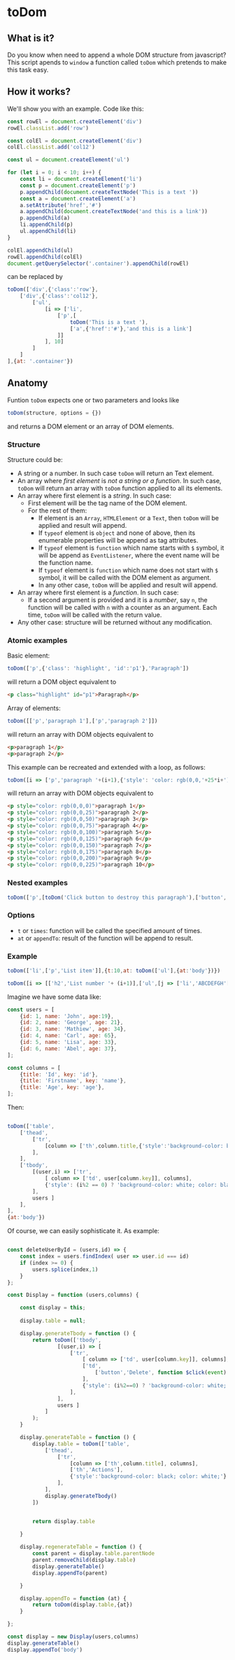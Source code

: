 # toDom
## What is it?
Do you know when need to append a whole DOM structure from javascript?
This script apends to `window` a function called `toDom` which pretends to make this task easy.

## How it works?
We'll show you with an example.
Code like this:
```javascript
const rowEl = document.createElement('div')
rowEl.classList.add('row')

const colEl = document.createElement('div')
colEl.classList.add('col12')

const ul = document.createElement('ul')

for (let i = 0; i < 10; i++) {
    const li = document.createElement('li')
    const p = document.createElement('p')
    p.appendChild(document.createTextNode('This is a text '))
    const a = document.createElement('a')
    a.setAttribute('href','#')
    a.appendChild(document.createTextNode('and this is a link'))
    p.appendChild(a)
    li.appendChild(p)
    ul.appendChild(li)
}

colEl.appendChild(ul)
rowEl.appendChild(colEl)
document.getQuerySelector('.container').appendChild(rowEl)
```

can be replaced by
```javascript
toDom(['div',{'class':'row'},
    ['div',{'class':'col12'},
        ['ul',
            [i => ['li',
                ['p',[
                    toDom('This is a text '),
                    ['a',{'href':'#'},'and this is a link']
                ]]
            ], 10]
        ]
    ]
],{at: '.container'})
```

## Anatomy
Funtion `toDom` expects one or two parameters and looks like
```javascript
toDom(structure, options = {})
```
and returns a DOM element or an array of DOM elements.

### Structure
Structure could be:
- A string or a number. In such case `toDom` will return an Text element.
- An array where *first element* is *not a string or a function*. In such case, `toDom` will return an array with `toDom` function applied to all its elements.
- An array where first element is a *string*. In such case:
    - First element will be the tag name of the DOM element.
    - For the rest of them:
        - If element is an `Array`, `HTMLElement` or a `Text`, then `toDom` will be applied and result will append.
        - If `typeof` element is `object` and none of above, then its enumerable properties will be append as tag attributes.
        - If `typeof` element is `function` which name starts with `$` symbol, it will be append as `EventListener`, where the event name will be the function name.
        - If `typeof` element is `function` which name does not start with `$` symbol, it will be called with the DOM element as argument.
        - In any other case, `toDom` will be applied and result will append.
- An array where first element is a *function*. In such case:
    - If a second argument is provided and it is a *number*, say `n`, the function will be called with `n` with a counter as an argument. Each time, `toDom` will be called with the return value.
- Any other case: structure will be returned without any modification.

### Atomic examples
Basic element:
```javascript
toDom(['p',{'class': 'highlight', 'id':'p1'},'Paragraph'])
```
will return a DOM object equivalent to
```html
<p class="highlight" id="p1">Paragraph</p>
```
Array of elements:
```javascript
toDom([['p','paragraph 1'],['p','paragraph 2']])
```
will return an array with DOM objects equivalent to
```html
<p>paragraph 1</p>
<p>paragraph 2</p>
```
This example can be recreated and extended with a loop, as follows:
```javascript
toDom([i => ['p','paragraph '+(i+1),{'style': 'color: rgb(0,0,'+25*i+')'}], 10])
```
will return an array with DOM objects equivalent to
```html
<p style="color: rgb(0,0,0)">paragraph 1</p>
<p style="color: rgb(0,0,25)">paragraph 2</p>
<p style="color: rgb(0,0,50)">paragraph 3</p>
<p style="color: rgb(0,0,75)">paragraph 4</p>
<p style="color: rgb(0,0,100)">paragraph 5</p>
<p style="color: rgb(0,0,125)">paragraph 6</p>
<p style="color: rgb(0,0,150)">paragraph 7</p>
<p style="color: rgb(0,0,175)">paragraph 8</p>
<p style="color: rgb(0,0,200)">paragraph 9</p>
<p style="color: rgb(0,0,225)">paragraph 10</p>
```

### Nested examples
```javascript
toDom(['p',[toDom('Click button to destroy this paragraph'),['button','Destroy',function $click() { this.parentNode.parentNode.removeChild(this.parentNode)}]]])
```

### Options
- `t` or `times`: function will be called the specified amount of times.
- `at` or `appendTo`: result of the function will be append to result.

### Example
```javascript
toDom(['li',['p','List item']],{t:10,at: toDom(['ul'],{at:'body'})})
```

```javascript
toDom([i => [['h2','List number '+ (i+1)],['ul',[j => ['li','ABCDEFGH'[i]+'. Element '+j],1,7]]],5],{at: 'body'})
```
Imagine we have some data like:
```javascript
const users = [
    {id: 1, name: 'John', age:19},
    {id: 2, name: 'George', age: 21},
    {id: 3, name: 'Mathiew', age: 34},
    {id: 4, name: 'Carl', age: 65},
    {id: 5, name: 'Lisa', age: 33},
    {id: 6, name: 'Abel', age: 37},
];

const columns = [
    {title: 'Id', key: 'id'},
    {title: 'Firstname', key: 'name'},
    {title: 'Age', key: 'age'},
];
```

Then:
```javascript

toDom(['table',
    ['thead',
        ['tr',
            [column => ['th',column.title,{'style':'background-color: black; color: white;'}], columns],
        ],
    ],
    ['tbody',
        [(user,i) => ['tr',
            [ column => ['td', user[column.key]], columns],
            {'style': (i%2 == 0) ? 'background-color: white; color: black;' : 'background-color: grey; color: black;'}
        ],
        users ]
    ],
],
{at:'body'})
```

Of course, we can easily sophisticate it. As example:

```javascript

const deleteUserById = (users,id) => {
    const index = users.findIndex( user => user.id === id)
    if (index >= 0) {
        users.splice(index,1)
    }
};

const Display = function (users,columns) {

    const display = this;
    
    display.table = null;

    display.generateTbody = function () {
        return toDom(['tbody',
                [(user,i) => [
                    ['tr',
                        [ column => ['td', user[column.key]], columns],
                        ['td',
                            ['button','Delete', function $click(event) { deleteUserById(users,user.id); display.regenerateTable()}]
                        ],
                        {'style': (i%2==0) ? 'background-color: white; color: black;' : 'background-color: grey; color: black;'}
                    ],
                ],
                users ]
            ]
        );
    }

    display.generateTable = function () {
        display.table = toDom(['table',
            ['thead',
                ['tr',
                    [column => ['th',column.title], columns],
                    ['th','Actions'],
                    {'style':'background-color: black; color: white;'}
                ],
            ],
            display.generateTbody()
        ])


        return display.table
        
    }

    display.regenerateTable = function () {
        const parent = display.table.parentNode
        parent.removeChild(display.table)
        display.generateTable()
        display.appendTo(parent)

    }

    display.appendTo = function (at) {
        return toDom(display.table,{at})
    }

};

const display = new Display(users,columns)
display.generateTable()
display.appendTo('body')


```
